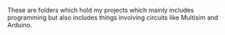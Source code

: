 These are folders which hold my projects which mainly includes programming but also includes things involving circuits like Multisim and Arduino.
